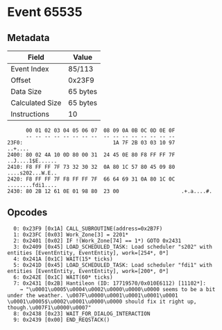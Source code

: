# Event 65535

## Metadata

| Field           | Value    |
|-----------------|----------|
| Event Index     | 85/113   |
| Offset          | 0x23F9   |
| Data Size       | 65 bytes |
| Calculated Size | 65 bytes |
| Instructions    | 10       |

```
      00 01 02 03 04 05 06 07  08 09 0A 0B 0C 0D 0E 0F
      -- -- -- -- -- -- -- --  -- -- -- -- -- -- -- --
23F0:                             1A 7F 2B 03 03 10 97           ..+....
2400: 80 02 4A 10 0D 80 00 31  24 45 0E 80 F8 FF FF 7F  ..J....1$E......
2410: F8 FF FF 7F 73 32 30 32  0A 80 1C 57 80 45 09 80  ....s202...W.E..
2420: F8 FF FF 7F F8 FF FF 7F  66 64 69 31 0A 80 1C 0C  ........fdi1....
2430: 80 2B 12 61 0E 01 98 80  23 00                    .+.a....#.      
```

## Opcodes

```
  0: 0x23F9 [0x1A] CALL_SUBROUTINE(address=0x2B7F)
  1: 0x23FC [0x03] Work_Zone[3] = 2201*
  2: 0x2401 [0x02] IF !(Work_Zone[74] == 1*) GOTO 0x2431
  3: 0x2409 [0x45] LOAD_SCHEDULED_TASK: Load scheduler "s202" with entities [EventEntity, EventEntity], work=[254*, 0*]
  4: 0x241A [0x1C] WAIT(15* ticks)
  5: 0x241D [0x45] LOAD_SCHEDULED_TASK: Load scheduler "fdi1" with entities [EventEntity, EventEntity], work=[200*, 0*]
  6: 0x242E [0x1C] WAIT(60* ticks)
  7: 0x2431 [0x2B] Hantileon (ID: 17719570/0x010E6112) [11102*]:
    → "\u0001\u0005\u0004\u0002\u0000\u0000\u0000 seems to be a bit under the weather. \u007F\u0000\u0001\u0001\u0001\u0001 \u0001\u0005$\u0002\u0001\u0000\u0000 should fix it right up, though.\u007F1\u0000\u0007"
  8: 0x2438 [0x23] WAIT_FOR_DIALOG_INTERACTION
  9: 0x2439 [0x00] END_REQSTACK()
```

